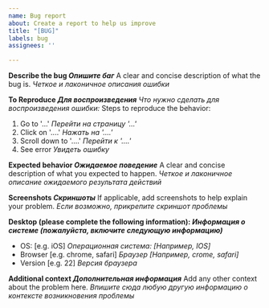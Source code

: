 ```yaml
---
name: Bug report
about: Create a report to help us improve
title: "[BUG]"
labels: bug
assignees: ''

---
```


**Describe the bug _Опишите баг_**
A clear and concise description of what the bug is.
_Четкое и лаконичное описания ошибки_

**To Reproduce _Для воспроизведения_**
_Что нужно сделать для воспроизведения ошибки:_
Steps to reproduce the behavior:
1. Go to '...' _Перейти на страницу '...'_
2. Click on '....' _Нажать на '....'_
3. Scroll down to '....' _Перейти к '....'_
4. See error _Увидеть ошибку_

**Expected behavior _Ожидаемое поведение_**
A clear and concise description of what you expected to happen.
_Четкое и лаконичное описание ожидаемого результата действий_

**Screenshots _Скриншоты_**
If applicable, add screenshots to help explain your problem.
_Если возможно, прикрепите скриншот проблемы_

**Desktop (please complete the following information): _Информация о системе (пожалуйста, включите следующую информацию)_**
 - OS: [e.g. iOS] _Операционная система: [Например, IOS]_
 - Browser [e.g. chrome, safari] _Браузер [Например, crome, safari]_
 - Version [e.g. 22] _Версия браузера_

**Additional context _Дополнительная информация_**
Add any other context about the problem here.
_Впишите сюда любую другую информацию о контексте возникновения проблемы_
